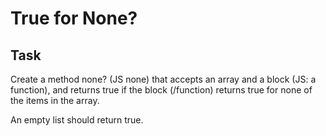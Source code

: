 # True for None?

## Task
Create a method none? (JS none) that accepts an array and a block (JS: a function), and returns true if the block (/function) returns true for none of the items in the array. 

An empty list should return true.


